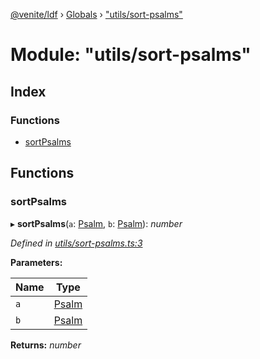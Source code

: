[@venite/ldf](../README.md) › [Globals](../globals.md) › ["utils/sort-psalms"](_utils_sort_psalms_.md)

# Module: "utils/sort-psalms"

## Index

### Functions

* [sortPsalms](_utils_sort_psalms_.md#sortpsalms)

## Functions

###  sortPsalms

▸ **sortPsalms**(`a`: [Psalm](../classes/_psalm_.psalm.md), `b`: [Psalm](../classes/_psalm_.psalm.md)): *number*

*Defined in [utils/sort-psalms.ts:3](https://github.com/gbj/venite/blob/8fe09e24/ldf/src/utils/sort-psalms.ts#L3)*

**Parameters:**

Name | Type |
------ | ------ |
`a` | [Psalm](../classes/_psalm_.psalm.md) |
`b` | [Psalm](../classes/_psalm_.psalm.md) |

**Returns:** *number*

